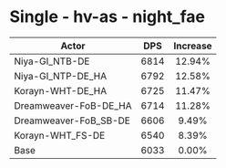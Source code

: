 # Single - hv-as - night_fae
| Actor | DPS | Increase |
|---|:---:|:---:|
|Niya-GI_NTB-DE|6814|12.94%|
|Niya-GI_NTP-DE_HA|6792|12.58%|
|Korayn-WHT-DE_HA|6725|11.47%|
|Dreamweaver-FoB-DE_HA|6714|11.28%|
|Dreamweaver-FoB_SB-DE|6606|9.49%|
|Korayn-WHT_FS-DE|6540|8.39%|
|Base|6033|0.00%|
